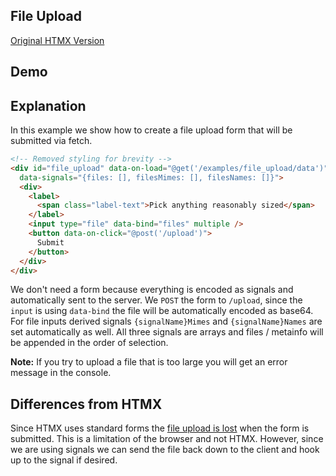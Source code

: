 ## File Upload

[Original HTMX Version](https://htmx.org/examples/file-upload/)

## Demo

<div id="file_upload" data-on-load="@get('/examples/file_upload/data')">
</div>

## Explanation

In this example we show how to create a file upload form that will be submitted via fetch.

```html
<!-- Removed styling for brevity -->
<div id="file_upload" data-on-load="@get('/examples/file_upload/data')"
  data-signals="{files: [], filesMimes: [], filesNames: []}">
  <div>
    <label>
      <span class="label-text">Pick anything reasonably sized</span>
    </label>
    <input type="file" data-bind="files" multiple />
    <button data-on-click="@post('/upload')">
      Submit
    </button>
  </div>
</div>
```

We don't need a form because everything is encoded as signals and automatically sent to the server.
We `POST` the form to `/upload`, since the `input` is using `data-bind` the file will be automatically encoded as
base64. For file inputs derived signals `{signalName}Mimes` and `{signalName}Names` are set automatically as well.
All three signals are arrays and files / metainfo will be appended in the order of selection.

**Note:** If you try to upload a file that is too large you will get an error message in the console.

## Differences from HTMX

Since HTMX uses standard forms the [file upload is lost](https://htmx.org/examples/file-upload-input/) when the form is
submitted. This is a limitation of the browser and not HTMX. However, since we are using signals we can send the file
back down to the client and hook up to the signal if desired.